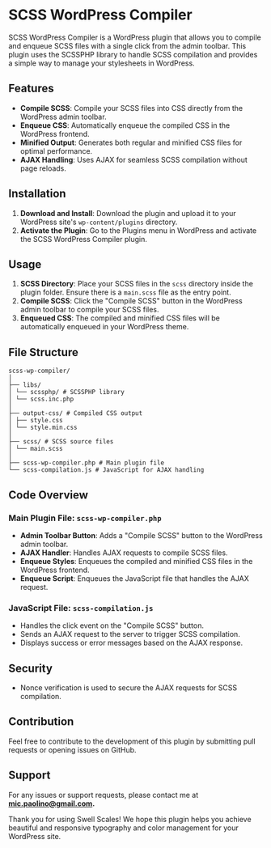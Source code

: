 # SCSS WordPress Compiler

SCSS WordPress Compiler is a WordPress plugin that allows you to compile and enqueue SCSS files with a single click from the admin toolbar. This plugin uses the SCSSPHP library to handle SCSS compilation and provides a simple way to manage your stylesheets in WordPress.

## Features

- **Compile SCSS**: Compile your SCSS files into CSS directly from the WordPress admin toolbar.
- **Enqueue CSS**: Automatically enqueue the compiled CSS in the WordPress frontend.
- **Minified Output**: Generates both regular and minified CSS files for optimal performance.
- **AJAX Handling**: Uses AJAX for seamless SCSS compilation without page reloads.

## Installation

1. **Download and Install**: Download the plugin and upload it to your WordPress site's `wp-content/plugins` directory.
2. **Activate the Plugin**: Go to the Plugins menu in WordPress and activate the SCSS WordPress Compiler plugin.

## Usage

1. **SCSS Directory**: Place your SCSS files in the `scss` directory inside the plugin folder. Ensure there is a `main.scss` file as the entry point.
2. **Compile SCSS**: Click the "Compile SCSS" button in the WordPress admin toolbar to compile your SCSS files.
3. **Enqueued CSS**: The compiled and minified CSS files will be automatically enqueued in your WordPress theme.

## File Structure

```
scss-wp-compiler/
│
├── libs/
│ └── scssphp/ # SCSSPHP library
│ └── scss.inc.php
│
├── output-css/ # Compiled CSS output
│ ├── style.css
│ └── style.min.css
│
├── scss/ # SCSS source files
│ └── main.scss
│
├── scss-wp-compiler.php # Main plugin file
└── scss-compilation.js # JavaScript for AJAX handling
```


## Code Overview

### Main Plugin File: `scss-wp-compiler.php`

- **Admin Toolbar Button**: Adds a "Compile SCSS" button to the WordPress admin toolbar.
- **AJAX Handler**: Handles AJAX requests to compile SCSS files.
- **Enqueue Styles**: Enqueues the compiled and minified CSS files in the WordPress frontend.
- **Enqueue Script**: Enqueues the JavaScript file that handles the AJAX request.

### JavaScript File: `scss-compilation.js`

- Handles the click event on the "Compile SCSS" button.
- Sends an AJAX request to the server to trigger SCSS compilation.
- Displays success or error messages based on the AJAX response.

## Security

- Nonce verification is used to secure the AJAX requests for SCSS compilation.

## Contribution

Feel free to contribute to the development of this plugin by submitting pull requests or opening issues on GitHub.

## Support

For any issues or support requests, please contact me at **mic.paolino@gmail.com.**

Thank you for using Swell Scales! We hope this plugin helps you achieve beautiful and responsive typography and color management for your WordPress site.
